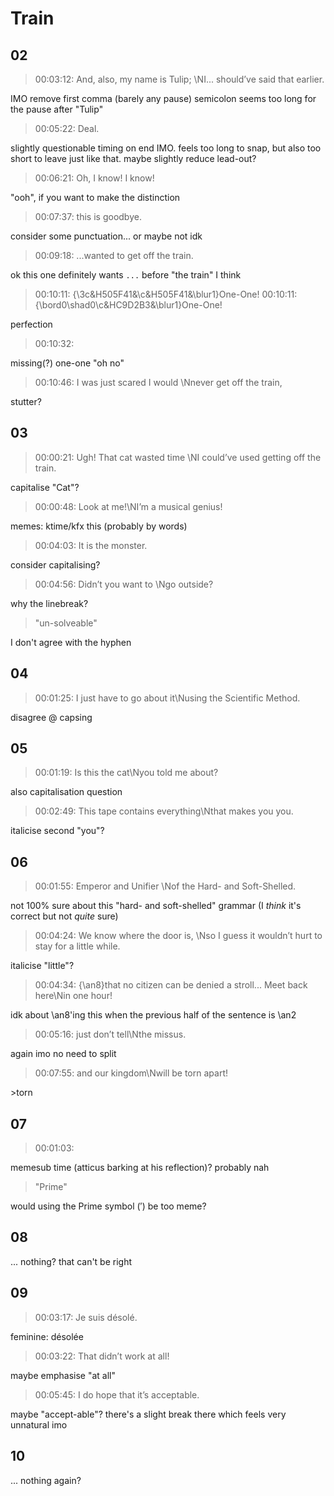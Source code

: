 # Train

## 02

> 00:03:12: And, also, my name is Tulip; \NI... should’ve said that earlier.

IMO remove first comma (barely any pause)
semicolon seems too long for the pause after "Tulip"

> 00:05:22: Deal.

slightly questionable timing on end IMO. feels too long to snap, but also too short to leave just like that. maybe slightly reduce lead-out?

> 00:06:21: Oh, I know! I know!

"ooh", if you want to make the distinction

> 00:07:37: this is goodbye.

consider some punctuation... or maybe not idk

> 00:09:18: ...wanted to get off the train.

ok this one definitely wants `...` before "the train" I think

> 00:10:11: {\3c&H505F41&\c&H505F41&\blur1}One-One!
> 00:10:11: {\bord0\shad0\c&HC9D2B3&\blur1}One-One!

perfection

> 00:10:32: 

missing(?) one-one "oh no"

> 00:10:46: I was just scared I would \Nnever get off the train,

stutter?

## 03

> 00:00:21: Ugh! That cat wasted time \NI could’ve used getting off the train.

capitalise "Cat"?

> 00:00:48: Look at me!\NI’m a musical genius!

memes: ktime/kfx this (probably by words)

> 00:04:03: It is the monster.

consider capitalising?

> 00:04:56: Didn’t you want to \Ngo outside?

why the linebreak?

> "un-solveable"

I don't agree with the hyphen

## 04

> 00:01:25: I just have to go about it\Nusing the Scientific Method.

disagree @ capsing

## 05

> 00:01:19: Is this the cat\Nyou told me about?

also capitalisation question

> 00:02:49: This tape contains everything\Nthat makes you you.

italicise second "you"?

## 06

> 00:01:55: Emperor and Unifier \Nof the Hard- and Soft-Shelled.

not 100% sure about this "hard- and soft-shelled" grammar (I *think* it's correct but not *quite* sure)

> 00:04:24: We know where the door is, \Nso I guess it wouldn’t hurt to stay for a little while.

italicise "little"?

> 00:04:34: {\an8}that no citizen can be denied a stroll...
> Meet back here\Nin one hour!

idk about \an8'ing this when the previous half of the sentence is \an2

> 00:05:16: just don’t tell\Nthe missus.

again imo no need to split

> 00:07:55: and our kingdom\Nwill be torn apart!

\>torn

## 07

> 00:01:03: 

memesub time (atticus barking at his reflection)? probably nah

> "Prime"

would using the Prime symbol (′) be too meme?

## 08

... nothing? that can't be right

## 09

> 00:03:17: Je suis désolé.

feminine: désolée

> 00:03:22: That didn’t work at all!

maybe emphasise "at all"

> 00:05:45: I do hope that it’s acceptable.

maybe "accept-able"? there's a slight break there which feels very unnatural imo

## 10

... nothing again?

